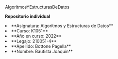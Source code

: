 AlgoritmosYEstructurasDeDatos  
  
**Repositorio individual**  
  
<li>**Asignatura: Algoritmos y Estructuras de Datos**  
    
<li>**Curso: K1051**  
   
<li>**Año en curso: 2022**  
    
<li>**Legajo: 210051-4**
    
<li>**Apellido: Bottone Pagella**  
    
<li>**Nombre: Bautista Joaquin**  
